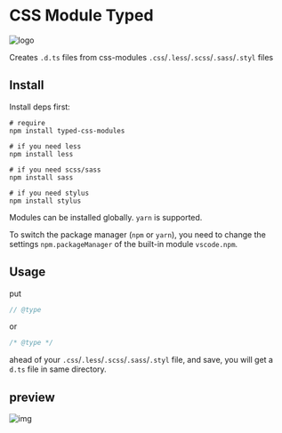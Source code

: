 # CSS Module Typed

![logo](./logo.png)

Creates `.d.ts` files from css-modules `.css`/`.less`/`.scss`/`.sass`/`.styl` files

## Install

Install deps first:

```shell
# require
npm install typed-css-modules

# if you need less
npm install less

# if you need scss/sass
npm install sass

# if you need stylus
npm install stylus
```

Modules can be installed globally. `yarn` is supported.

To switch the package manager (`npm` or `yarn`), you need to change the settings `npm.packageManager` of the built-in module `vscode.npm`.

## Usage

put

```js
// @type
```

or

```css
/* @type */
```

ahead of your `.css`/`.less`/`.scss`/`.sass`/`.styl` file, and save, you will get a `d.ts` file in same directory.

## preview

![img](https://s2.ax1x.com/2019/01/31/k1yTT1.gif)
